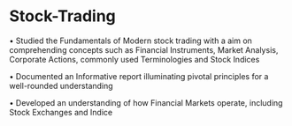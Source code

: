 # Stock-Trading

• Studied the Fundamentals of Modern stock trading with a aim on comprehending concepts such as Financial Instruments, Market Analysis, Corporate Actions, commonly used Terminologies and Stock Indices

• Documented an Informative report illuminating pivotal principles for a well-rounded understanding

• Developed an understanding of how Financial Markets operate, including Stock Exchanges and Indice

